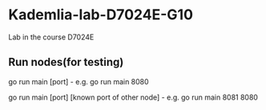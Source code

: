 # Kademlia-lab-D7024E-G10
Lab in the course D7024E



## Run nodes(for testing)
go run main [port] - e.g. go run main 8080

go run main [port] [known port of other node] - e.g. go run main 8081 8080
